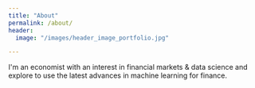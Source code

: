 ```yaml
---
title: "About"
permalink: /about/
header: 
  image: "/images/header_image_portfolio.jpg"

---
```

I'm an economist with an interest in financial markets & data science and explore to use the latest advances in machine learning for finance.
